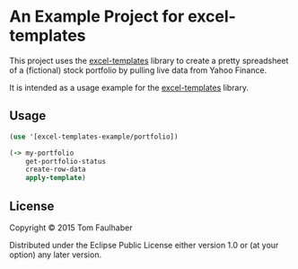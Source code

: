 # An Example Project for excel-templates

This project uses the [excel-templates](https://github.com/tomfaulhaber/excel-templates) library to create a pretty spreadsheet of a (fictional) stock portfolio by pulling live data from Yahoo Finance.

It is intended as a usage example for the [excel-templates](https://github.com/tomfaulhaber/excel-templates) library.

## Usage

``` clj
(use '[excel-templates-example/portfolio])

(-> my-portfolio
    get-portfolio-status
    create-row-data
    apply-template)
```

## License

Copyright © 2015 Tom Faulhaber

Distributed under the Eclipse Public License either version 1.0 or (at
your option) any later version.
